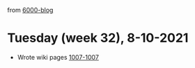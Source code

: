 from [6000-blog](../../../6000-blog.md)
# Tuesday (week 32), 8-10-2021
- Wrote wiki pages [1007-1007](../../../../1wiki/10000-wiki.md)